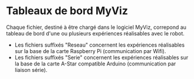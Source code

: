 # Tableaux de bord MyViz
Chaque fichier, destiné à être chargé dans le logiciel MyViz, correpond au tableau de bord d'une ou plusieurs expériences réalisables avec le robot.



- Les fichiers suffixés "Reseau" concernent les expériences réalisables sur la base de la carte Raspberry Pi (communication par Wifi).
- Les fichiers suffixés "Serie" concernent les expériences réalisables sur la base de la carte A-Star compatible Arduino (communication par liaison série).

